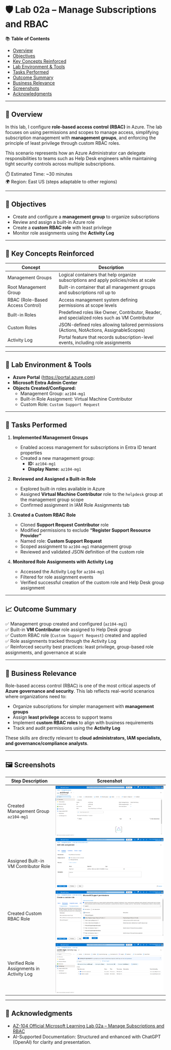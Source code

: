 # 🛡️ Lab 02a – Manage Subscriptions and RBAC  

📚 **Table of Contents**  
- [Overview](#-overview)  
- [Objectives](#-objectives)  
- [Key Concepts Reinforced](#-key-concepts-reinforced)  
- [Lab Environment & Tools](#-lab-environment--tools)  
- [Tasks Performed](#-tasks-performed)  
- [Outcome Summary](#-outcome-summary)  
- [Business Relevance](#-business-relevance)  
- [Screenshots](#-screenshots)  
- [Acknowledgments](#-acknowledgments)  

---

## 📌 Overview  
In this lab, I configure **role-based access control (RBAC)** in Azure. The lab focuses on using permissions and scopes to manage access, simplifying subscription management with **management groups**, and enforcing the principle of least privilege through custom RBAC roles.  

This scenario represents how an Azure Administrator can delegate responsibilities to teams such as Help Desk engineers while maintaining tight security controls across multiple subscriptions.  

⏱️ Estimated Time: ~30 minutes  
🌍 Region: East US (steps adaptable to other regions)  

---

## 🎯 Objectives  
- Create and configure a **management group** to organize subscriptions  
- Review and assign a built-in Azure role  
- Create a **custom RBAC role** with least privilege  
- Monitor role assignments using the **Activity Log**  

---

## 🧠 Key Concepts Reinforced  

| Concept | Description |  
|---------|-------------|  
| Management Groups | Logical containers that help organize subscriptions and apply policies/roles at scale |  
| Root Management Group | Built-in container that all management groups and subscriptions roll up to |  
| RBAC (Role-Based Access Control) | Access management system defining permissions at scope levels |  
| Built-in Roles | Predefined roles like Owner, Contributor, Reader, and specialized roles such as VM Contributor |  
| Custom Roles | JSON-defined roles allowing tailored permissions (Actions, NotActions, AssignableScopes) |  
| Activity Log | Portal feature that records subscription-level events, including role assignments |  

---

## 🧰 Lab Environment & Tools  
- **Azure Portal** (https://portal.azure.com)  
- **Microsoft Entra Admin Center**  
- **Objects Created/Configured:**  
  - Management Group: `az104-mg1`  
  - Built-in Role Assignment: Virtual Machine Contributor  
  - Custom Role: `Custom Support Request`  

---

## 🔧 Tasks Performed  

1. **Implemented Management Groups**  
   - Enabled access management for subscriptions in Entra ID tenant properties  
   - Created a new management group:  
     - **ID:** `az104-mg1`  
     - **Display Name:** `az104-mg1`  

2. **Reviewed and Assigned a Built-in Role**  
   - Explored built-in roles available in Azure  
   - Assigned **Virtual Machine Contributor** role to the `helpdesk` group at the management group scope  
   - Confirmed assignment in IAM Role Assignments tab  

3. **Created a Custom RBAC Role**  
   - Cloned **Support Request Contributor** role  
   - Modified permissions to exclude **“Register Support Resource Provider”**  
   - Named role: **Custom Support Request**  
   - Scoped assignment to `az104-mg1` management group  
   - Reviewed and validated JSON definition of the custom role  

4. **Monitored Role Assignments with Activity Log**  
   - Accessed the Activity Log for `az104-mg1`  
   - Filtered for role assignment events  
   - Verified successful creation of the custom role and Help Desk group assignment  

---

## 📈 Outcome Summary  
✅ Management group created and configured (`az104-mg1`)  
✅ Built-in **VM Contributor** role assigned to Help Desk group  
✅ Custom RBAC role (`Custom Support Request`) created and applied  
✅ Role assignments tracked through the Activity Log  
✅ Reinforced security best practices: least privilege, group-based role assignments, and governance at scale  

---

## 🏢 Business Relevance  
Role-based access control (RBAC) is one of the most critical aspects of **Azure governance and security**. This lab reflects real-world scenarios where organizations need to:  
- Organize subscriptions for simpler management with **management groups**  
- Assign **least privilege** access to support teams  
- Implement **custom RBAC roles** to align with business requirements  
- Track and audit permissions using the **Activity Log**  

These skills are directly relevant to **cloud administrators, IAM specialists, and governance/compliance analysts**.  

---

## 🖼️ Screenshots  

| Step Description                     | Screenshot                                                                                               |
|-------------------------------------|----------------------------------------------------------------------------------------------------------|
| Created Management Group `az104-mg1` | ![Management Group](https://github.com/miadco/az104-labs/blob/main/lab02a-manage-subscriptions-and-rbac/screenshots/lab%202a%20t%201.png?raw=true) |
| Assigned Built-in VM Contributor Role | ![Built-in Role Assignment](https://github.com/miadco/az104-labs/blob/main/lab02a-manage-subscriptions-and-rbac/screenshots/lab%202a%20t%202.png?raw=true) |
| Created Custom RBAC Role              | ![Custom Role](https://github.com/miadco/az104-labs/blob/main/lab02a-manage-subscriptions-and-rbac/screenshots/lab%202a%20t%203.png?raw=true) |
| Verified Role Assignments in Activity Log | ![Activity Log](https://github.com/miadco/az104-labs/blob/main/lab02a-manage-subscriptions-and-rbac/screenshots/lab%202a%20t%204.png?raw=true) |

---

## 🙏 Acknowledgments  
- [AZ-104 Official Microsoft Learning Lab 02a – Manage Subscriptions and RBAC](https://microsoftlearning.github.io/AZ-104-MicrosoftAzureAdministrator/Instructions/Labs/LAB_02a_Manage_Subscriptions_and_RBAC_Entra.html)  
- AI-Supported Documentation: Structured and enhanced with ChatGPT (OpenAI) for clarity and presentation.  
